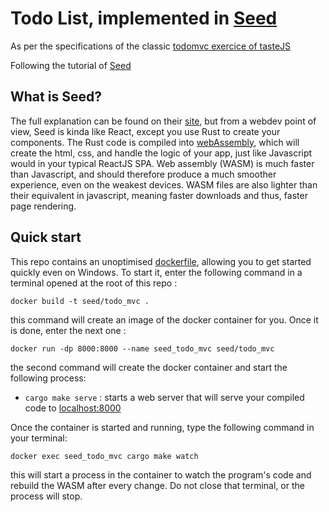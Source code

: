 # Todo List, implemented in [Seed](https://seed-rs.org/) 
As per the specifications of the classic [todomvc exercice of tasteJS](https://github.com/tastejs/todomvc/blob/master/app-spec.md#functionality)

Following the tutorial of [Seed](https://seed-rs.org/0.8.0/app_2_todomvc?utm_campaign=platform&utm_medium=website&utm_source=thenewstack)

## What is Seed?

The full explanation can be found on their [site](https://seed-rs.org/), but from a webdev point of view, Seed is kinda like React, except you use Rust to create your components. The Rust code is compiled into [webAssembly](https://webassembly.org/), which will create the html, css, and handle the logic of your app, just like Javascript would in your typical ReactJS SPA. Web assembly (WASM) is much faster than Javascript, and should therefore produce a much smoother experience, even on the weakest devices. WASM files are also lighter than their equivalent in javascript, meaning faster downloads and thus, faster page rendering.

## Quick start

This repo contains an unoptimised [dockerfile](https://docs.docker.com/get-docker/), allowing you to get started quickly even on Windows. To start it, enter the following command in a terminal opened at the root of this repo :

```
docker build -t seed/todo_mvc .
```
this command will create an image of the docker container for you. Once it is done, enter the next one :
```
docker run -dp 8000:8000 --name seed_todo_mvc seed/todo_mvc
```
the second command will create the docker container and start the following process:

 * `cargo make serve` : starts a web server that will serve your compiled code to [localhost:8000](http://localhost:8000)

Once the container is started and running, type the following command in your terminal:
```
docker exec seed_todo_mvc cargo make watch
```
this will start a process in the container to watch the program's code and rebuild the WASM after every change. Do not close that terminal, or the process will stop.

